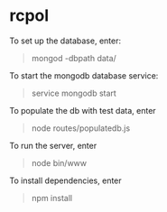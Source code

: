 # rcpol
To set up the database, enter:
> mongod -dbpath data/

To start the mongodb database service:
> service mongodb start

To populate the db with test data, enter
> node routes/populatedb.js

To run the server, enter
> node bin/www

To install dependencies, enter
> npm install

